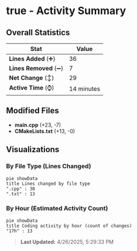 # true - Activity Summary 

## Overall Statistics

| Stat                   | Value                                                             |
| ---------------------- | ----------------------------------------------------------------- |
| **Lines Added** (➕)   | 36                                          |
| **Lines Removed** (➖) | 7                                        |
| **Net Change** (↕)    | 29                |
| **Active Time** (⌚)   | 14 minutes |


## Modified Files
- **main.cpp** (+23, -7)
- **CMakeLists.txt** (+13, -0)

## Visualizations

### By File Type (Lines Changed)

```mermaid
pie showData
title Lines changed by file type
".cpp" : 30
".txt" : 13
```

### By Hour (Estimated Activity Count)

```mermaid
pie showData
title Coding activity by hour (count of changes)
"17h" : 13
```


> **Last Updated:** 4/26/2025, 5:29:33 PM